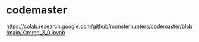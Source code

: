 # codemaster

https://colab.research.google.com/github/monsterhunters/codemaster/blob/main/Xtreme_3_0.ipynb
